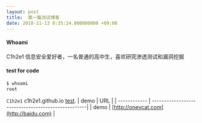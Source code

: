 ```yaml
---
layout: post
title:  第一篇测试博客
date: 2018-11-13 0:35:24.000000000 +09:00
---
```


#### Whoami

C1h2e1 信息安全爱好者，一名普通的高中生，喜欢研究渗透测试和漏洞挖掘

#### test for code

```bash
$ whoami 
root
```
`C1h2e1` 
c1h2e1.github.io
[test](http://google.com).
| demo         | URL                                                |
| ------------ | ---------------------------------------------------|
| demo   | [http://onevcat.com](http://baidu.com)           |




